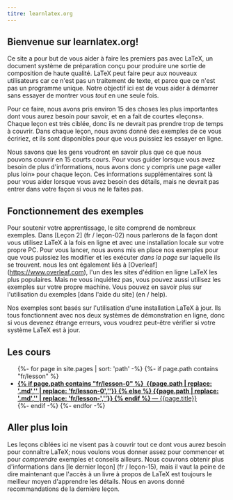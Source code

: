 ```yaml
---
titre: learnlatex.org
---
```


## Bienvenue sur learnlatex.org!

Ce site a pour but de vous aider à faire les premiers pas avec LaTeX, un document
système de préparation conçu pour produire une sortie de composition de haute qualité. LaTeX peut
faire peur aux nouveaux utilisateurs car ce n'est pas un traitement de texte, et parce que ce n'est pas un
programme unique. Notre objectif ici est de vous aider à démarrer sans essayer de montrer
vous _tout_ en une seule fois.

Pour ce faire, nous avons pris environ 15 des choses les plus importantes dont vous aurez besoin pour
savoir, et en a fait de courtes «leçons». Chaque leçon est très ciblée, donc ils
ne devrait pas prendre trop de temps à couvrir. Dans chaque leçon, nous avons donné des exemples de ce
vous écririez, et ils sont disponibles pour que vous puissiez les essayer en ligne.

Nous savons que les gens voudront en savoir plus que ce que nous pouvons couvrir en 15 courts
cours. Pour vous guider lorsque vous avez besoin de plus d'informations, nous avons donc
y compris une page «aller plus loin» pour chaque leçon. Ces informations supplémentaires sont
là pour vous aider lorsque vous avez besoin des détails, mais ne devrait pas entrer dans votre
façon si vous ne le faites pas.

## Fonctionnement des exemples

Pour soutenir votre apprentissage, le site comprend de nombreux exemples. Dans
[Leçon 2] (fr / leçon-02) nous parlerons de la façon dont vous utilisez LaTeX à la fois en ligne et avec
une installation locale sur votre propre PC. Pour vous lancer, nous avons mis en place
nos exemples pour que vous puissiez les modifier et les exécuter _dans la page_ sur laquelle ils se trouvent. nous
les ont également liés à [Overleaf] (https://www.overleaf.com), l'un des
les sites d'édition en ligne LaTeX les plus populaires. Mais ne vous inquiétez pas, vous pouvez aussi
utilisez les exemples sur votre propre machine. Vous pouvez en savoir plus sur l'utilisation du
exemples [dans l'aide du site] (en / help).

Nos exemples sont basés sur l'utilisation d'une installation LaTeX à jour. Ils
tous fonctionnent avec nos deux systèmes de démonstration en ligne, donc si vous devenez étrange
erreurs, vous voudrez peut-être vérifier si votre système LaTeX est à jour.

## Les cours

<ul>
{%- for page in site.pages | sort: 'path' -%}
{%- if page.path  contains "fr/lesson" %}
<li><a href="{{page.path | replace: '.md',''}}">
<b>
{% if page.path contains "fr/lesson-0" %}
&#160;{{page.path | replace: '.md','' | replace: 'fr/lesson-0',''}}
{% else %}
{{page.path | replace: '.md','' | replace: 'fr/lesson-',''}}
{% endif %}
</b>
&mdash; {{page.title}}</a></li>
{%- endif -%}
{%- endfor -%}
</ul>


## Aller plus loin

Les leçons ciblées ici ne visent pas à couvrir tout ce dont vous aurez besoin pour
connaître LaTeX; nous voulons vous donner assez pour commencer et pour _comprendre_
exemples et conseils ailleurs. Nous couvrons obtenir plus d'informations dans [le dernier
leçon] (fr / leçon-15), mais il vaut la peine de dire maintenant que l'accès à un livre
à propos de LaTeX est toujours le meilleur moyen d'apprendre les détails. Nous en avons donné
recommandations de la dernière leçon.
